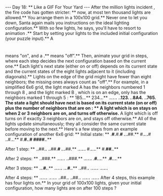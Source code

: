 --- Day 18: ** Like a GIF For Your Yard ---
After the
million lights incident
, the fire code has gotten stricter: ** now, at most
ten thousand lights
are allowed.**  You arrange them in a 100x100 grid.**
Never one to let you down, Santa again mails you instructions on the ideal lighting configuration.**  With so few lights, he says, you'll have to resort to
animation
.**
Start by setting your lights to the included initial configuration (your puzzle input).**  A
#
means "on", and a
.**
means "off".**
Then, animate your grid in steps, where each step decides the next configuration based on the current one.**  Each light's next state (either on or off) depends on its current state and the current states of the eight lights adjacent to it (including diagonals).**  Lights on the edge of the grid might have fewer than eight neighbors; the missing ones always count as "off".**
For example, in a simplified 6x6 grid, the light marked
A
has the neighbors numbered
1
through
8
, and the light marked
B
, which is on an edge, only has the neighbors marked
1
through
5
: **
1B5.**.**.**
234.**.**.**
.**.**.**.**.**.**
.**.**123.**
.**.**8A4.**
.**.**765.**
The state a light should have next is based on its current state (on or off) plus the
number of neighbors that are on
: **
A light which is
on
stays on when
2
or
3
neighbors are on, and turns off otherwise.**
A light which is
off
turns on if exactly
3
neighbors are on, and stays off otherwise.**
All of the lights update simultaneously; they all consider the same current state before moving to the next.**
Here's a few steps from an example configuration of another 6x6 grid: **
Initial state: **
.**#.**#.**#
.**.**.**##.**
#.**.**.**.**#
.**.**#.**.**.**
#.**#.**.**#
####.**.**

After 1 step: **
.**.**##.**.**
.**.**##.**#
.**.**.**##.**
.**.**.**.**.**.**
#.**.**.**.**.**
#.**##.**.**

After 2 steps: **
.**.**###.**
.**.**.**.**.**.**
.**.**###.**
.**.**.**.**.**.**
.**#.**.**.**.**
.**#.**.**.**.**

After 3 steps: **
.**.**.**#.**.**
.**.**.**.**.**.**
.**.**.**#.**.**
.**.**##.**.**
.**.**.**.**.**.**
.**.**.**.**.**.**

After 4 steps: **
.**.**.**.**.**.**
.**.**.**.**.**.**
.**.**##.**.**
.**.**##.**.**
.**.**.**.**.**.**
.**.**.**.**.**.**
After
4
steps, this example has four lights on.**
In your grid of 100x100 lights, given your initial configuration,
how many lights are on after 100 steps
?
